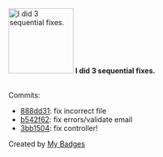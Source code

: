 <img src="https://my-badges.github.io/my-badges/fix-3.png" alt="I did 3 sequential fixes." title="I did 3 sequential fixes." width="128">
<strong>I did 3 sequential fixes.</strong>
<br><br>

Commits:

- <a href="https://github.com/man250001/MovieTickets/commit/888dd31573c4012ac229d6099d5d6bfaf8d68145">888dd31</a>: fix incorrect file
- <a href="https://github.com/man250001/MovieTickets/commit/b542f62022431344a4364fc1ea3f7e5108f3e617">b542f62</a>: fix errors/validate email
- <a href="https://github.com/man250001/MovieTickets/commit/3bb1504b4a8c808d18673d7ed1bb8e3c525c4be7">3bb1504</a>: fix controller!


Created by <a href="https://github.com/my-badges/my-badges">My Badges</a>